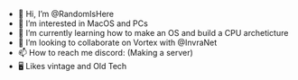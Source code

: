 - 👋 Hi, I’m @RandomIsHere
- 👀 I’m interested in MacOS and PCs
- 🌱 I’m currently learning how to make an OS and build a CPU archeticture
- 💞️ I’m looking to collaborate on Vortex with @InvraNet
- 📫 How to reach me discord: (Making a server)
- 🖥 Likes vintage and Old Tech

<!---
RandomIsHere/RandomIsHere is a ✨ special ✨ repository because its `README.md` (this file) appears on your GitHub profile.
You can click the Preview link to take a look at your changes.
--->
